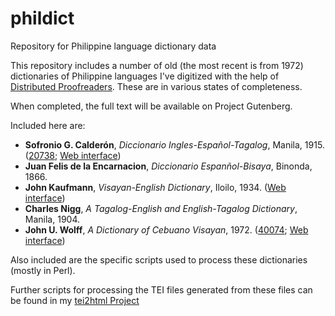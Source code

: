 # phildict
Repository for Philippine language dictionary data

This repository includes a number of old (the most recent is from 1972) dictionaries of Philippine languages I've digitized with the help of [Distributed Proofreaders](http://www.pgdp.net/c/). These are in various states of completeness.

When completed, the full text will be available on Project Gutenberg.

Included here are:

 * **Sofronio G. Calderón**, *Diccionario Ingles-Español-Tagalog*, Manila, 1915. ([20738](http://www.gutenberg.org/ebooks/20738); [Web interface](http://www.bohol.ph/calderon.php))
 * **Juan Felis de la Encarnacion**, *Diccionario Espanñol-Bisaya*, Binonda, 1866.
 * **John Kaufmann**, *Visayan-English Dictionary*, Iloilo, 1934. ([Web interface](http://www.bohol.ph/kved.php))
 * **Charles Nigg**, *A Tagalog-English and English-Tagalog Dictionary*, Manila, 1904.
 * **John U. Wolff**, *A Dictionary of Cebuano Visayan*, 1972. ([40074](http://www.gutenberg.org/ebooks/40074); [Web interface](http://www.bohol.ph/wced.php))
 
Also included are the specific scripts used to process these dictionaries (mostly in Perl).
 
Further scripts for processing the TEI files generated from these files can be found in my [tei2html Project](https://github.com/jhellingman/tei2html)
 
 

